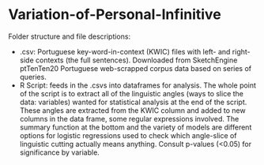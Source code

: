 # Variation-of-Personal-Infinitive

Folder structure and file descriptions:
- .csv: Portuguese key-word-in-context (KWIC) files with left- and right-side contexts (the full sentences). Downloaded from SketchEngine ptTenTen20 Portuguese web-scrapped corpus data based on series of queries.
- R Script: feeds in the .csvs into dataframes for analysis. The whole point of the script is to extract all of the linguistic angles (ways to slice the data: variables) wanted for statistical analysis at the end of the script.
These angles are extracted from the KWIC column and added to new columns in the data frame, some regular expressions involved. The summary function at the bottom and the variety of models are different options for logistic regressions
used to check which angle-slice of linguistic cutting actually means anything. Consult p-values (<0.05) for significance by variable.
